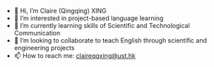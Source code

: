 - 👋 Hi, I’m Claire (Qingqing) XING
- 👀 I’m interested in project-based language learning
- 🌱 I’m currently learning skills of Scientific and Technological Communication
- 💞️ I’m looking to collaborate to teach English through scientific and engineering projects
- 📫 How to reach me: claireqqxing@ust.hk

<!---
Claireqqxing/Claireqqxing is a ✨ special ✨ repository because its `README.md` (this file) appears on your GitHub profile.
You can click the Preview link to take a look at your changes.
--->
